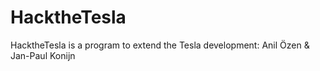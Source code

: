 # HacktheTesla
HacktheTesla is a program to extend the Tesla                 development: Anil Özen &amp; Jan-Paul Konijn 
